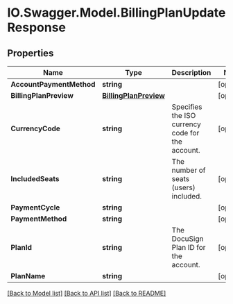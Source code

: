 # IO.Swagger.Model.BillingPlanUpdateResponse
## Properties

Name | Type | Description | Notes
------------ | ------------- | ------------- | -------------
**AccountPaymentMethod** | **string** |  | [optional] 
**BillingPlanPreview** | [**BillingPlanPreview**](BillingPlanPreview.md) |  | [optional] 
**CurrencyCode** | **string** | Specifies the ISO currency code for the account. | [optional] 
**IncludedSeats** | **string** | The number of seats (users) included. | [optional] 
**PaymentCycle** | **string** |  | [optional] 
**PaymentMethod** | **string** |  | [optional] 
**PlanId** | **string** | The DocuSign Plan ID for the account. | [optional] 
**PlanName** | **string** |  | [optional] 

[[Back to Model list]](../README.md#documentation-for-models) [[Back to API list]](../README.md#documentation-for-api-endpoints) [[Back to README]](../README.md)

